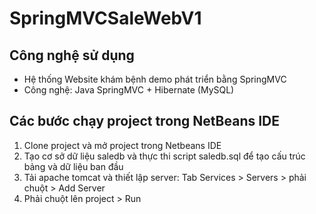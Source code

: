 # SpringMVCSaleWebV1
<h2>Công nghệ sử dụng</h2>
<ul>
  <li>Hệ thống Website khám bệnh demo phát triển bằng SpringMVC</li>
  <li>Công nghệ: Java SpringMVC + Hibernate (MySQL) </li>
</ul>

<h2>Các bước chạy project trong NetBeans IDE</h2>
<ol>
  <li>Clone project và mở project trong Netbeans IDE</li>
  <li>Tạo cơ sở dữ liệu saledb và thực thi script saledb.sql để tạo cấu trúc bảng và dữ liệu ban đầu</li>
  <li>Tải apache tomcat và thiết lập server: Tab Services > Servers > phải chuột > Add Server</li>
  <li>Phải chuột lên project > Run</li>
</ol>
